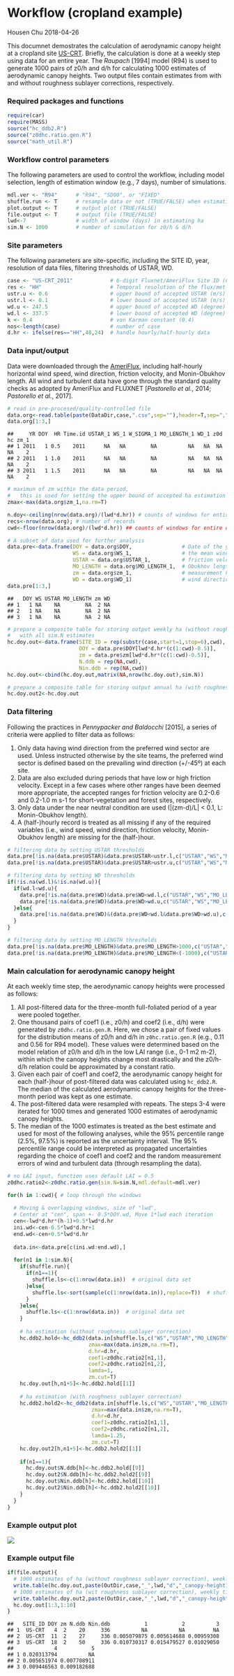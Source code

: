 Workflow (cropland example)
================
Housen Chu
2018-04-26

This documnet demostrates the calculation of aerodynamic canopy height at a cropland site [US-CRT](http://ameriflux.lbl.gov/sites/siteinfo/US-CRT). Briefly, the calculation is done at a weekly step using data for an entire year. The *Raupach* \[1994\] model (R94) is used to generate 1000 pairs of z0/h and d/h for calculating 1000 estimates of aerodynamic canopy heights. Two output files contain estimates from with and without roughness sublayer corrections, respectively.

### Required packages and functions

``` r
require(car)
require(MASS)
source("hc_ddb2.R")
source("z0dhc.ratio.gen.R")
source("math_util.R")
```

### Workflow control parameters

The following parameters are used to control the workflow, including model selection, length of estimation window (e.g., 7 days), number of simulations.

``` r
mdl.ver <- "R94"      # "R94", "SD00", or "FIXED" 
shuffle.run <- T      # resample data or not (TRUE/FALSE) when estimation ha, this is intended for error propagation 
plot.output <- T      # output plot (TRUE/FALSE)
file.output <- T      # output file (TRUE/FALSE)
lwd<-7                # width of window (days) in estimating ha
sim.N <- 1000         # number of simulation for z0/h & d/h
```

### Site parameters

The following parameters are site-specific, including the SITE ID, year, resolution of data files, filtering thresholds of USTAR, WD.

``` r
case <- "US-CRT_2011"            # 6-digit Fluxnet/AmeriFlux Site ID (CC-XXX), 4-digit year, separate by "_" 
res <- "HH"                      # Temporal resolution of the flux/met file ("HH"/"HR"), half-hourly/hourly
ustr.u <- 0.6                    # upper bound of accepted USTAR (m/s)  
ustr.l <- 0.1                    # lower bound of accepted USTAR (m/s)
wd.u <- 247.5                    # upper bound of accepted WD (degree)
wd.l <- 337.5                    # lower bound of accepted WD (degree)
k <- 0.4                         # von Karman constant (0.4)
nos<-length(case)                # number of case
d.hr <- ifelse(res=="HH",48,24)  # handle hourly/half-hourly data
```

### Data input/output

Data were downloaded through the [AmeriFlux](ameriflux.lbl.gov), including half-hourly horizontal wind speed, wind direction, friction velocity, and Monin-Obukhov length. All wind and turbulent data have gone through the standard quality checks as adopted by AmeriFlux and FLUXNET \[*Pastorello et al.*, 2014; *Pastorello et al.*, 2017\].

``` r
# read in pre-procesed/quality-controlled file 
data.org<-read.table(paste(DataDir,case,".csv",sep=""),header=T,sep=",",na.string=c("-9999"))
data.org[1:3,]
```

    ##     YR DOY  HR Time.id USTAR_1 WS_1 W_SIGMA_1 MO_LENGTH_1 WD_1 z0d hc zm_1
    ## 1 2011   1 0.5    2011      NA   NA        NA          NA   NA  NA NA    2
    ## 2 2011   1 1.0    2011      NA   NA        NA          NA   NA  NA NA    2
    ## 3 2011   1 1.5    2011      NA   NA        NA          NA   NA  NA NA    2

``` r
# maximun of zm within the data period, 
#   this is used for setting the upper bound of accepted ha estimation in hc_ddb2 function
zmax<-max(data.org$zm_1,na.rm=T)

n.doy<-ceiling(nrow(data.org)/(lwd*d.hr)) # counts of windows for entire dataset
recs<-nrow(data.org); # number of records
cwd<-floor(nrow(data.org)/(lwd*d.hr)) ## counts of windows for entire dataset

# A subset of data used for further analysis
data.pre<-data.frame(DOY = data.org$DOY,                # Date of the year (1-366)
                     WS = data.org$WS_1,                # the mean wind speed (m/s)
                     USTAR = data.org$USTAR_1,          # friction velocity (m/s)
                     MO_LENGTH = data.org$MO_LENGTH_1,  # Obukhov length L (m) 
                     zm = data.org$zm_1,                # measurement height of WS, USTAR (m)
                     WD = data.org$WD_1)                # wind direction (degree from north)  
data.pre[1:3,]
```

    ##   DOY WS USTAR MO_LENGTH zm WD
    ## 1   1 NA    NA        NA  2 NA
    ## 2   1 NA    NA        NA  2 NA
    ## 3   1 NA    NA        NA  2 NA

``` r
# prepare a composite table for storing output weekly ha (without roughness sublayer correction)
#   with all sim.N estimates 
hc.doy.out<-data.frame(SITE_ID = rep(substr(case,start=1,stop=6),cwd),  # 6-digit SITE ID
                       DOY = data.pre$DOY[lwd*d.hr*(c(1:cwd)-0.5)],     # Central date of the year of estimate
                       zm = data.pre$zm[lwd*d.hr*(c(1:cwd)-0.5)],       # max measurement height over the window period   
                       N.ddb = rep(NA,cwd),                             # N of data available after all filtering
                       Nin.ddb = rep(NA,cwd))                           # N of data record in original file
hc.doy.out<-cbind(hc.doy.out,matrix(NA,nrow(hc.doy.out),sim.N))         # sim.N columns for storing all calculated ha 

# prepare a composite table for storing output annual ha (with roughness sublayer correction)
hc.doy.out2<-hc.doy.out 
```

### Data filtering

Following the practices in *Pennypacker and Baldocchi* \[2015\], a series of criteria were applied to filter data as follows:

1.  Only data having wind direction from the preferred wind sector are used. Unless instructed otherwise by the site teams, the preferred wind sector is defined based on the prevailing wind direction (+/-45º) at each site.
2.  Data are also excluded during periods that have low or high friction velocity. Except in a few cases where other ranges have been deemed more appropriate, the accepted ranges for friction velocity are 0.2-0.6 and 0.2-1.0 m s-1 for short-vegetation and forest sites, respectively.
3.  Only data under the near neutral condition are used (|(zm-d)/L| &lt; 0.1, L: Monin-Obukhov length).
4.  A (half-)hourly record is treated as all missing if any of the required variables (i.e., wind speed, wind direction, friction velocity, Monin-Obukhov length) are missing for the (half-)hour.

``` r
# filtering data by setting USTAR thresholds
data.pre[!is.na(data.pre$USTAR)&data.pre$USTAR<ustr.l,c("USTAR","WS","MO_LENGTH")]<-NA
data.pre[!is.na(data.pre$USTAR)&data.pre$USTAR>ustr.u,c("USTAR","WS","MO_LENGTH")]<-NA

# filtering data by setting WD thresholds
if(!is.na(wd.l)&!is.na(wd.u)){
  if(wd.l<wd.u){
    data.pre[!is.na(data.pre$WD)&data.pre$WD<wd.l,c("USTAR","WS","MO_LENGTH")]<-NA
    data.pre[!is.na(data.pre$WD)&data.pre$WD>wd.u,c("USTAR","WS","MO_LENGTH")]<-NA
  }else{
    data.pre[!is.na(data.pre$WD)&(data.pre$WD<wd.l&data.pre$WD>wd.u),c("USTAR","WS","MO_LENGTH")]<-NA
  }
}

# filtering data by setting MO_LENGTH thresholds
data.pre[!is.na(data.pre$MO_LENGTH)&data.pre$MO_LENGTH>1000,c("USTAR","WS","MO_LENGTH")]<-NA
data.pre[!is.na(data.pre$MO_LENGTH)&data.pre$MO_LENGTH<(-1000),c("USTAR","WS","MO_LENGTH")]<-NA
```

### Main calculation for aerodynamic canopy height

At each weekly time step, the aerodynamic canopy heights were processed as follows:

1.  All post-filtered data for the three-month full-foliated period of a year were pooled together.
2.  One thousand pairs of coef1 (i.e., z0/h) and coef2 (i.e., d/h) were generated by `z0dhc.ratio.gen.R`. Here, we chose a pair of fixed values for the distribution means of z0/h and d/h in `z0hc.ratio.gen.R` (e.g., 0.11 and 0.56 for R94 model). These values were determined based on the model relation of z0/h and d/h in the low LAI range (i.e., 0-1 m2 m-2), within which the canopy heights change most drastically and the z0/h-d/h relation could be approximated by a constant ratio.
3.  Given each pair of coef1 and coef2, the aerodynamic canopy height for each (half-)hour of post-filtered data was calculated using `hc_ddb2.R`. The median of the calculated aerodynamic canopy heights for the three-month period was kept as one estimate.
4.  The post-filtered data were resampled with repeats. The steps 3-4 were iterated for 1000 times and generated 1000 estimates of aerodynamic canopy heights.
5.  The median of the 1000 estimates is treated as the best estimate and used for most of the following analyses, while the 95% percentile range (2.5%, 97.5%) is reported as the uncertainty interval. The 95% percentile range could be interpreted as propagated uncertainties regarding the choice of coef1 and coef2 and the random measurement errors of wind and turbulent data (through resampling the data).

``` r
# no LAI input, function uses default LAI = 0.5
z0dhc.ratio2<-z0dhc.ratio.gen(sim.N=sim.N,mdl.default=mdl.ver)  

for(h in 1:cwd){ # loop through the windows
  
  # Moving & overlapping windows, size of "lwd",
  # Center at "cen", span +- 0.5*DOY.wd, Move 1*lwd each iteration
  cen<-lwd*d.hr*(h-1)+0.5*lwd*d.hr
  ini.wd<-cen-0.5*lwd*d.hr+1
  end.wd<-cen+0.5*lwd*d.hr
  
  data.in<-data.pre[c(ini.wd:end.wd),]
  
  for(n1 in 1:sim.N){
    if(shuffle.run){
      if(n1==1){
        shuffle.ls<-c(1:nrow(data.in))  # original data set
      }else{
        shuffle.ls<-sort(sample(c(1:nrow(data.in)),replace=T))  # shuffle with replacement
      }
    }else{
      shuffle.ls<-c(1:nrow(data.in))  # original data set
    }
    
    # ha estimation (without roughness sublayer correction)
    hc.ddb2.hold<-hc_ddb2(data.in[shuffle.ls,c("WS","USTAR","MO_LENGTH","zm")],
                          zmax=max(data.in$zm,na.rm=T),
                          d.hr=d.hr,
                          coef1=z0dhc.ratio2[n1,1],
                          coef2=z0dhc.ratio2[n1,2],
                          lamda=1,
                          zm.cut=T)
    hc.doy.out[h,n1+5]<-hc.ddb2.hold[[1]]
    
    # ha estimation (with roughness sublayer correction)
    hc.ddb2.hold2<-hc_ddb2(data.in[shuffle.ls,c("WS","USTAR","MO_LENGTH","zm")],
                           zmax=max(data.in$zm,na.rm=T),
                           d.hr=d.hr,
                           coef1=z0dhc.ratio2[n1,1],
                           coef2=z0dhc.ratio2[n1,2],
                           lamda=1.25,
                           zm.cut=T)
    hc.doy.out2[h,n1+5]<-hc.ddb2.hold2[[1]]
    
    if(n1==1){
      hc.doy.out$N.ddb[h]<-hc.ddb2.hold[[9]]
      hc.doy.out2$N.ddb[h]<-hc.ddb2.hold2[[9]]
      hc.doy.out$Nin.ddb[h]<-hc.ddb2.hold[[10]]
      hc.doy.out2$Nin.ddb[h]<-hc.ddb2.hold2[[10]]  
    }
  }
}
```

### Example output plot

![](Roughness-mainflow-8-short_files/figure-markdown_github/unnamed-chunk-7-1.png)

### Example output file

``` r
if(file.output){
  # 1000 estimates of ha (without roughness sublayer correction), weekly time steps
  write.table(hc.doy.out,paste(OutDir,case,"_",lwd,"d","_canopy-height1.csv",sep=""),sep=",",row.names=F)
  # 1000 estimates of ha (wit roughness sublayer correction), weekly time steps
  write.table(hc.doy.out2,paste(OutDir,case,"_",lwd,"d","_canopy-height2.csv",sep=""),sep=",",row.names=F)
  hc.doy.out[1:3,1:10]
}
```

    ##   SITE_ID DOY zm N.ddb Nin.ddb           1           2          3
    ## 1  US-CRT   4  2    20     336          NA          NA         NA
    ## 2  US-CRT  11  2    27     336 0.005079875 0.005614688 0.00959308
    ## 3  US-CRT  18  2    50     336 0.010730317 0.015479527 0.01029050
    ##             4           5
    ## 1 0.020313794          NA
    ## 2 0.005651974 0.007708911
    ## 3 0.009446563 0.009182688
